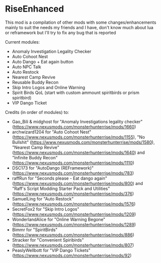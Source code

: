 # RiseEnhanced

This mod is a compilation of other mods with some changes/enhancements mainly to suit the needs my friends and I have, don't know much about lua or reframework but I'll try to fix any bug that is reported

Current modules:

- Anomaly Investigation Legality Checker
- Auto Cohoot Nest
- Auto Dango + Eat again button
- Auto NPC Talk
- Auto Restock
- Nearest Camp Revive
- Reusable Buddy Recon
- Skip Intro Logos and Online Warning
- Spirit Birds QoL (start with custom ammount spiritbirds or prism spiritbird)
- VIP Dango Ticket

Credits (in order of modules) to:

- Gao_Bili & midghost for "Anomaly Investigations legality checker" (<https://www.nexusmods.com/monsterhunterrise/mods/1660>)
- archwizard1204 for "Auto Cohoot Nest" (<https://www.nexusmods.com/monsterhunterrise/mods/1155>), "No Bullshit" (<https://www.nexusmods.com/monsterhunterrise/mods/1580>), "Nearest Camp Revive" (<https://www.nexusmods.com/monsterhunterrise/mods/1640>) and "Infinite Buddy Recon" (<https://www.nexusmods.com/monsterhunterrise/mods/1110>)
- DSC173 for "AutoDango (REFramework)" (<https://www.nexusmods.com/monsterhunterrise/mods/783>)
- raffRun for "Seconds please - Eat dango again" (<https://www.nexusmods.com/monsterhunterrise/mods/800>) and "Raff's Script Modding Starter Pack and Utilities" (<https://www.nexusmods.com/monsterhunterrise/mods/376>)
- SamuelLing for "Auto Restock" (<https://www.nexusmods.com/monsterhunterrise/mods/1576>)
- SecretFox2 for "Skip Intro Logos" (<https://www.nexusmods.com/monsterhunterrise/mods/1209>)
- WonderlandAlice for "Online Warning Begone" (<https://www.nexusmods.com/monsterhunterrise/mods/1289>)
- Bimmr for "SpiritBirds" (<https://www.nexusmods.com/monsterhunterrise/mods/886>)
- Stracker for "Convenient Spiribirds" (<https://www.nexusmods.com/monsterhunterrise/mods/807>)
- PeaslyWellbott for "VIP Dango Tickets" (<https://www.nexusmods.com/monsterhunterrise/mods/92>)
